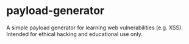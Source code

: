 # payload-generator
A simple payload generator for learning web vulnerabilities (e.g. XSS). Intended for ethical hacking and educational use only.
